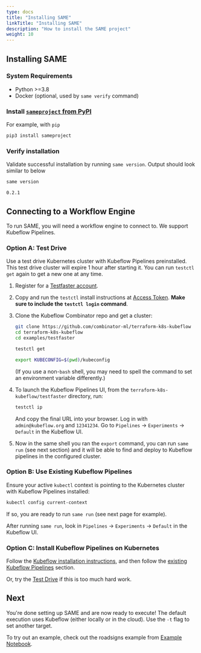 ```yaml
---
type: docs
title: "Installing SAME"
linkTitle: "Installing SAME"
description: "How to install the SAME project"
weight: 10
---
```


## Installing SAME

### System Requirements

- Python >=3.8
- Docker (optional, used by `same verify` command)

### Install [`sameproject` from PyPI](https://pypi.org/project/sameproject/)

For example, with `pip`

```bash
pip3 install sameproject
```

### Verify installation

Validate successful installation by running `same version`. Output should look similar to below

```bash
same version
```

```
0.2.1
```

## Connecting to a Workflow Engine

To run SAME, you will need a workflow engine to connect to.
We support Kubeflow Pipelines.

### Option A: Test Drive

Use a test drive Kubernetes cluster with Kubeflow Pipelines preinstalled.
This test drive cluster will expire 1 hour after starting it.
You can run `testctl get` again to get a new one at any time.

1. Register for a [Testfaster account](https://testfaster.ci/).

2. Copy and run the `testctl` install instructions at [Access Token](https://testfaster.ci/access_token).
   **Make sure to include the `testctl login` command**.

3. Clone the Kubeflow Combinator repo and get a cluster:
   ```bash
   git clone https://github.com/combinator-ml/terraform-k8s-kubeflow
   cd terraform-k8s-kubeflow
   cd examples/testfaster
   ```
   ```bash
   testctl get
   ```
   ```bash
   export KUBECONFIG=$(pwd)/kubeconfig
   ```
   (If you use a non-`bash` shell, you may need to spell the command to set an environment variable differently.)
4. To launch the Kubeflow Pipelines UI, from the `terraform-k8s-kubeflow/testfaster` directory, run:
   ```bash
   testctl ip
   ```
   And copy the final URL into your browser. Log in with `admin@kubeflow.org` and `12341234`. Go to `Pipelines` -> `Experiments` -> `Default` in the Kubeflow UI.
5. Now in the same shell you ran the `export` command, you can run `same run` (see next section) and it will be able to find and deploy to Kubeflow pipelines in the configured cluster.

### Option B: Use Existing Kubeflow Pipelines

Ensure your active `kubectl` context is pointing to the Kubernetes cluster with Kubeflow Pipelines installed:

```bash
kubectl config current-context
```

If so, you are ready to run `same run` (see next page for example).

After running `same run`, look in `Pipelines` -> `Experiments` -> `Default` in the Kubeflow UI.

### Option C: Install Kubeflow Pipelines on Kubernetes

Follow the [Kubeflow installation instructions](https://www.kubeflow.org/docs/started/installing-kubeflow/), and then follow the [existing Kubeflow Pipelines](#option-b-use-existing-kubeflow-pipelines) section.

Or, try the [Test Drive](#option-a-test-drive) if this is too much hard work.


## Next

You're done setting up SAME and are now ready to execute!
The default execution uses Kubeflow (either locally or in the cloud). Use the `-t` flag to set another target.

To try out an example, check out the roadsigns example from [Example Notebook](./example-notebook.md).